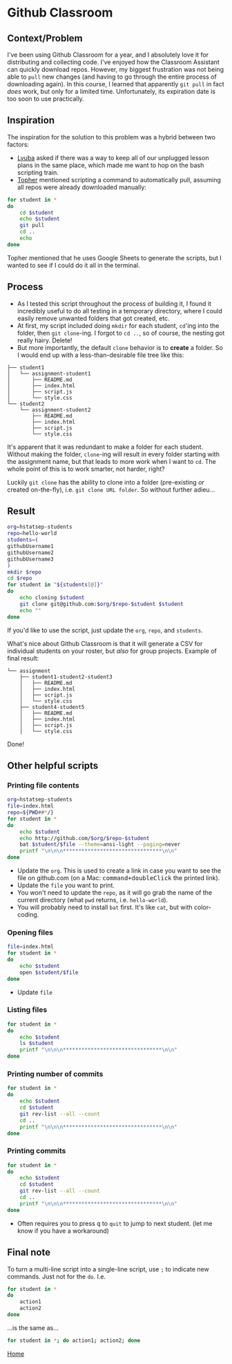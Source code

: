 # Github Classroom

## Context/Problem
I've been using Github Classroom for a year, and I absolutely love it for distributing and collecting code. I've enjoyed how the Classroom Assistant can quickly download repos. However, my biggest frustration was not being able to `pull` new changes (and having to go through the entire process of downloading again). In this course, I learned that apparently `git pull` in fact _does_ work, but only for a limited time. Unfortunately, its expiration date is too soon to use practically. 

## Inspiration
The inspiration for the solution to this problem was a hybrid between two factors:
* [Lyuba](https://github.com/lfridman2016) asked if there was a way to keep all of our unplugged lesson plans in the same place, which made me want to hop on the bash scripting train.
* [Topher](https://github.com/tofr) mentioned scripting a command to automatically pull, assuming all repos were already downloaded manually:
```bash
for student in *
do
    cd $student
    echo $student
    git pull
    cd ..
    echo
done

```
Topher mentioned that he uses Google Sheets to generate the scripts, but I wanted to see if I could do it all in the terminal.

## Process
* As I tested this script throughout the process of building it, I found it incredibly useful to do all testing in a temporary directory, where I could easily remove unwanted folders that got created, etc.
* At first, my script included doing `mkdir` for each student, `cd`'ing into the folder, then `git clone`-ing. I forgot to `cd ..`, so of course, the nesting got really hairy. Delete!
* But more importantly, the default `clone` behavior is to **create** a folder. So I would end up with a less-than-desirable file tree like this:
```
├── student1
│   └── assignment-student1
│       ├── README.md
│       ├── index.html
│       ├── script.js
│       └── style.css
└── student2
    └── assignment-student2
        ├── README.md
        ├── index.html
        ├── script.js
        └── style.css
```
It's apparent that it was redundant to make a folder for each student. Without making the folder, `clone`-ing will result in every folder starting with the assignment name, but that leads to more work when I want to `cd`. The whole point of this is to work smarter, not harder, right?

Luckily `git clone` has the ability to clone into a folder (pre-existing _or_ created on-the-fly), i.e. `git clone URL folder`. So without further adieu...

## Result

```bash
org=hstatsep-students
repo=hello-world
students=(
githubUsername1
githubUsername2
githubUsername3
)
mkdir $repo
cd $repo
for student in "${students[@]}"
do 
	echo cloning $student
	git clone git@github.com:$org/$repo-$student $student
	echo ""
done

```
If you'd like to use the script, just update the `org`, `repo`, and `students`.

What's nice about Github Classroom is that it will generate a CSV for  individual students on your roster, but _also_ for group projects. Example of final result:

```
└── assignment
    ├── student1-student2-student3
    │   ├── README.md
    │   ├── index.html
    │   ├── script.js
    │   └── style.css
    ├── student4-student5
    │   ├── README.md
    │   ├── index.html
    │   ├── script.js
    │   └── style.css

```

Done!

## Other helpful scripts


### Printing file contents
```bash
org=hstatsep-students
file=index.html
repo=${PWD##*/}
for student in *
do
	echo $student
	echo http://github.com/$org/$repo-$student
	bat $student/$file --theme=ansi-light --paging=never
	printf "\n\n\n********************************\n\n"
done

```
* Update the `org`. This is used to create a link in case you want to see the file on github.com (on a Mac: <kbd>command+doubleClick</kbd> the printed link).
* Update the `file` you want to print.
* You won't need to update the `repo`, as it will go grab the name of the current directory (what `pwd` returns, i.e. `hello-world`).
* You will probably need to install `bat` first. It's like `cat`, but with color-coding.

### Opening files
```bash
file=index.html
for student in *
do
    echo $student
    open $student/$file
done
```
* Update `file`

### Listing files
```bash
for student in *
do
    echo $student
    ls $student
    printf "\n\n\n********************************\n\n"
done
```

### Printing number of commits
```bash
for student in *
do
    echo $student
    cd $student
    git rev-list --all --count
    cd ..
    printf "\n\n\n********************************\n\n"
done
```

### Printing commits
```bash
for student in *
do
    echo $student
    cd $student
    git rev-list --all --count
    cd ..
    printf "\n\n\n********************************\n\n"
done
```
* Often requires you to press <kbd>q</kbd> to `quit` to jump to next student. (let me know if you have a workaround)

## Final note

To turn a multi-line script into a single-line script, use `;` to indicate new commands. Just not for the `do`. I.e.

```bash
for student in *
do
    action1
    action2
done
```
...is the same as...
```bash
for student in *; do action1; action2; done
```

[Home](../index.md)